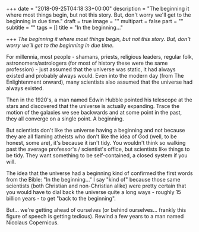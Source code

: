 +++
date = "2018-09-25T04:18:33+00:00"
description = "The beginning it where most things begin, but not this story. But, don't worry we'll get to the beginning in due time."
draft = true
image = ""
multipart = false
part = ""
subtitle = ""
tags = []
title = "In the beginning..."

+++
_The beginning it where most things begin, but not this story. But, don't worry we'll get to the beginning in due time._

For millennia, most people - shamans, priests, religious leaders, regular folk, astronomers/astrologers (for most of history these were the same profession) - just assumed that the universe was static, it had always existed and probably always would.  Even into the modern day (from The Enlightenment onward), many scientists also assumed that the universe had always existed.

Then in the 1920's, a man named Edwin Hubble pointed his telescope at the stars and discovered that the universe is actually expanding. Trace the motion of the galaxies we see backwards and at some point in the past, they all converge on a single point. A beginning. 

But scientists don't like the universe having a beginning and not because they are all flaming atheists who don't like the idea of God (well, to be honest, some are), it's because it isn't tidy. You wouldn't think so walking past the average professor's / scientist's office, but scientists like things to be tidy. They want something to be self-contained, a closed system if you will.

The idea that the universe had a beginning kind of confirmed the first words from the Bible: "In the beginning..." I say "kind of" because those same scientists (both Christian and non-Christian alike) were pretty certain that you would have to dial back the universe quite a long ways -  roughly 15 billion years - to get "back to the beginning".

But... we're getting ahead of ourselves (or behind ourselves... frankly this figure of speech is getting tedious). Rewind a few years to a man named Nicolaus Copernicus.